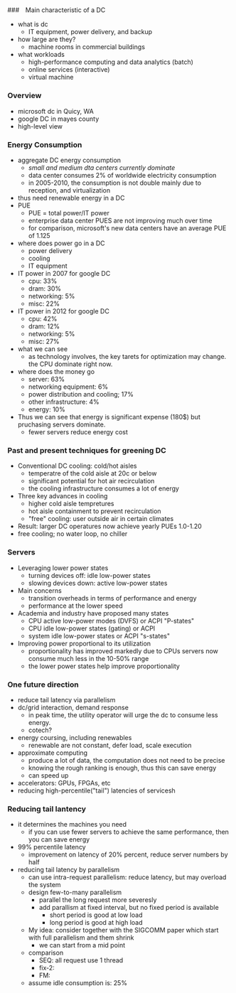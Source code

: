 ## 

###　Main characteristic of a DC
- what is dc
  - IT equipment, power delivery, and backup
- how large are they?
  - machine rooms in commercial buildings
- what workloads
  - high-performance computing and data analytics (batch)
  - online services (interactive)
  - virtual machine

### Overview
- microsoft dc in Quicy, WA
- google DC in mayes county
- high-level view

### Energy Consumption
- aggregate DC energy consumption
  - *small and medium dta centers currently dominate* 
  - data center consumes 2% of worldwide electricity consumption
  - in 2005-2010, the consumption is not double mainly due to reception, and virtualization
- thus need renewable energy in a DC
- PUE
  - PUE = total power/IT power
  - enterprise data center PUES are not improving much over time
  - for comparison, microsoft's new data centers have an average PUE of 1.125
- where does power go in a DC
  - power delivery
  - cooling
  - IT equipment
- IT power in 2007 for google DC
  - cpu: 33%
  - dram: 30%
  - networking: 5%
  - misc: 22%
- IT power in 2012 for google DC
  - cpu: 42%
  - dram: 12%
  - networking: 5%
  - misc: 27%
- what we can see
  - as technology involves, the key tarets for optimization may change. the CPU dominate right now.
- where does the money go
  - server: 63%
  - networking equipment: 6%
  - power distribution and cooling; 17%
  - other infrastructure: 4%
  - energy: 10%
- Thus we can see that energy is significant expense (180$) but pruchasing servers dominate.
  - fewer servers reduce energy cost

### Past and present techniques for greening DC
- Conventional DC cooling: cold/hot aisles
  - temperatre of the cold aisle at 20c or below
  - significant potential for hot air recirculation
  - the cooling infrastructure consumes a lot of energy
- Three key advances in cooling
  - higher cold aisle tempretures
  - hot aisle containment to prevent recirculation
  - "free" cooling: user outside air in certain climates
- Result: larger DC operatures now achieve yearly PUEs 1.0-1.20
- free cooling; no water loop, no chiller

### Servers
- Leveraging lower power states
  - turning devices off: idle low-power states
  - slowing devices down: active low-power states
- Main concerns
  - transition overheads in terms of performance and energy
  - performance at the lower speed
- Academia and industry have proposed many states
  - CPU active low-power modes (DVFS) or ACPI "P-states"
  - CPU idle low-power states (gating) or ACPI
  - system idle low-power states or ACPI "s-states"
- Improving power proportional to its utilization
  - proportionality has improved markedly due to CPUs servers now consume much less in the 10-50% range
  - the lower power states help improve proportionality

### One future direction
- reduce tail latency via parallelism
- dc/grid interaction, demand response
  - in peak time, the utility operator will urge the dc to consume less energy. 
  - cotech?
- energy coursing, including renewables
  - renewable are not constant, defer load, scale execution
- approximate computing
  - produce a lot of data, the computation does not need to be precise
  - knowing the rough ranking is enough, thus this can save energy
  - can speed up 
- accelerators: GPUs, FPGAs, etc
- reducing high-percentile("tail") latencies of servicesh

### Reducing tail lantency
- it determines the machines you need
  - if you can use fewer servers to achieve the same performance, then you can save energy
- 99% percentile latency
  - improvement on latency of 20% percent, reduce server numbers by half
- reducing tail latency by parallelism
  - can use intra-request parallelism: reduce latency, but may overload the system
  - design few-to-many parallelism
    - parallel the long request more severesly
    - add parallism at fixed interval, but no fixed period is available
      - short period is good at low load
      - long period is good at high load
  - My idea: consider together with the SIGCOMM paper which start with full parallelism and them shrink
    - we can start from a mid point
  - comparison
    - SEQ: all request use 1 thread
    - fix-2:
    - FM: 
  - assume idle consumption is: 25%
  
